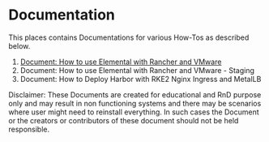 # Documentation
This places contains Documentations for various How-Tos as described below.

1. [Document: How to use Elemental with Rancher and VMware](./Documentation-Elemental-Vmware-Prod-TPU-Emulate)
2. Document: How to use Elemental with Rancher and VMware - Staging
3. Document: How to Deploy Harbor with RKE2 Nginx Ingress and MetalLB

Disclaimer: These Documents are created for educational and RnD purpose only and may result in non functioning systems and there may be scenarios where user might need to reinstall everything. In such cases the Document or the creators or contributors of these document should not be held responsible.
